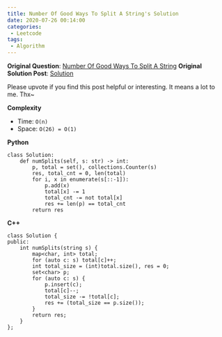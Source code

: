 ```yaml
---
title: Number Of Good Ways To Split A String's Solution
date: 2020-07-26 00:14:00
categories:
 - Leetcode
tags:
 - Algorithm
---
```


**Original Question**: [Number Of Good Ways To Split A String](https://leetcode.com/problems/number-of-good-ways-to-split-a-string)
**Original Solution Post**: [Solution](https://leetcode.com/problems/number-of-good-ways-to-split-a-string/discuss/754660/C%2B%2BPython-8-line-constant-space-simple-solution)

Please upvote if you find this post helpful or interesting. It means a lot to me. Thx~




**Complexity**




- Time: `O(n)`
- Space: `O(26) = O(1)`



**Python**




```
class Solution:
    def numSplits(self, s: str) -> int:
        p, total = set(), collections.Counter(s)
        res, total_cnt = 0, len(total)
        for i, x in enumerate(s[::-1]):
            p.add(x)
            total[x] -= 1
            total_cnt -= not total[x]
            res += len(p) == total_cnt
        return res    

```



**C++**




```
class Solution {
public:
    int numSplits(string s) {
        map<char, int> total;
        for (auto c: s) total[c]++;
        int total_size = (int)total.size(), res = 0;
        set<char> p;
        for (auto c: s) {
            p.insert(c);
            total[c]--;
            total_size -= !total[c];
            res += (total_size == p.size());
        }
        return res;
    }
};

```


